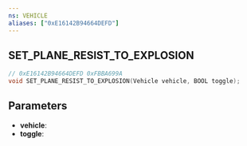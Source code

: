 ```yaml
---
ns: VEHICLE
aliases: ["0xE16142B94664DEFD"]
---
```

## SET_PLANE_RESIST_TO_EXPLOSION

```c
// 0xE16142B94664DEFD 0xFBBA699A
void SET_PLANE_RESIST_TO_EXPLOSION(Vehicle vehicle, BOOL toggle);
```


## Parameters
* **vehicle**: 
* **toggle**: 

